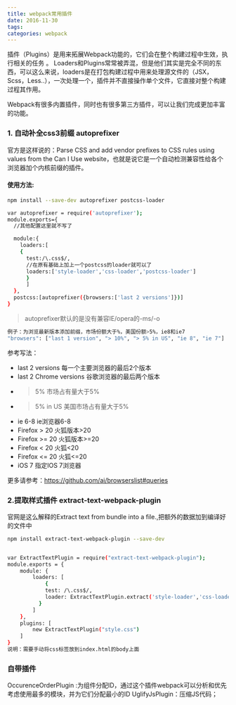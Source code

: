 ```yaml
---
title: webpack常用插件
date: 2016-11-30
tags:
categories: webpack
---
```


插件（Plugins）是用来拓展Webpack功能的，它们会在整个构建过程中生效，执行相关的任务
。
Loaders和Plugins常常被弄混，但是他们其实是完全不同的东西，可以这么来说，loaders是在打包构建过程中用来处理源文件的（JSX，Scss，Less..），一次处理一个，插件并不直接操作单个文件，它直接对整个构建过程其作用。

Webpack有很多内置插件，同时也有很多第三方插件，可以让我们完成更加丰富的功能。

<!-- more -->
### 1. 自动补全css3前缀 autoprefixer

官方是这样说的：Parse CSS and add vendor prefixes to CSS rules using values from the Can I Use website，也就是说它是一个自动检测兼容性给各个浏览器加个内核前缀的插件。

#### 使用方法:

```bash
npm install --save-dev autoprefixer postcss-loader

var autoprefixer = require('autoprefixer');
module.exports={
  //其他配置这里就不写了

  module:{
    loaders:[
    {
      test:/\.css$/,
      //在原有基础上加上一个postcss的loader就可以了
      loaders:['style-loader','css-loader','postcss-loader']
      }
      ]
  },
  postcss:[autoprefixer({browsers:['last 2 versions']})]
}
```
> autoprefixer默认的是没有兼容IE/opera的-ms/-o


```bash
例子：为浏览最新版本添加前缀，市场份额大于%，美国份额>5%，ie8和ie7
"browsers": ["last 1 version", "> 10%", "> 5% in US", "ie 8", "ie 7"]
```
参考写法：

* last 2 versions	每一个主要浏览器的最后2个版本
* last 2 Chrome versions	谷歌浏览器的最后两个版本
* > 5%	市场占有量大于5%
* > 5% in US	美国市场占有量大于5%
* ie 6-8	ie浏览器6-8
* Firefox > 20	火狐版本>20
* Firefox >= 20	火狐版本>=20
* Firefox < 20	火狐<20
* Firefox <= 20	火狐<=20
* iOS 7	指定IOS 7浏览器

更多请参考：https://github.com/ai/browserslist#queries

### 2.提取样式插件 extract-text-webpack-plugin
官网是这么解释的Extract text from bundle into a file.,把额外的数据加到编译好的文件中

```bash
npm install extract-text-webpack-plugin --save-dev


var ExtractTextPlugin = require("extract-text-webpack-plugin");
module.exports = {
    module: {
        loaders: [
            {
            test: /\.css$/,
            loader: ExtractTextPlugin.extract('style-loader','css-loader!autoprefixer-loader?{browsers: ["last 1 version", "> 10%", "> 5% in US", "ie 8", "ie 7"]}')
          }
        ]
    },
    plugins: [
        new ExtractTextPlugin("style.css")
    ]
}
说明：需要手动将css标签放到index.html的body上面
```

### 自带插件
OccurenceOrderPlugin :为组件分配ID，通过这个插件webpack可以分析和优先考虑使用最多的模块，并为它们分配最小的ID
UglifyJsPlugin：压缩JS代码；
